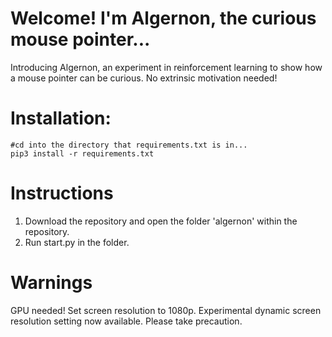 # Welcome! I'm Algernon, the curious mouse pointer...
Introducing Algernon, an experiment in reinforcement learning to show how a mouse pointer can be curious. No extrinsic motivation needed!

# Installation:
```
#cd into the directory that requirements.txt is in...
pip3 install -r requirements.txt
```
# Instructions
1. Download the repository and open the folder 'algernon' within the repository.
2. Run start.py in the folder.

# Warnings
GPU needed!
Set screen resolution to 1080p.
Experimental dynamic screen resolution setting now available. Please take precaution.
